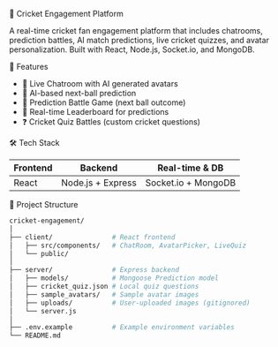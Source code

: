🏏 Cricket Engagement Platform

A real-time cricket fan engagement platform that includes chatrooms, prediction battles, AI match predictions, live cricket quizzes, and avatar personalization. Built with React, Node.js, Socket.io, and MongoDB.


🚀 Features

- 💬 Live Chatroom with AI generated avatars
- 🧠 AI-based next-ball prediction
- 🔮 Prediction Battle Game (next ball outcome)
- 🧾 Real-time Leaderboard for predictions
- ❓ Cricket Quiz Battles (custom cricket questions)



🛠 Tech Stack

| Frontend      | Backend         | Real-time & DB      |
|---------------|------------------|----------------------|
| React         | Node.js + Express | Socket.io + MongoDB  |



📂 Project Structure

```bash
cricket-engagement/
│
├── client/               # React frontend
│   ├── src/components/   # ChatRoom, AvatarPicker, LiveQuiz
│   └── public/
│
├── server/               # Express backend
│   ├── models/           # Mongoose Prediction model
│   ├── cricket_quiz.json # Local quiz questions
│   ├── sample_avatars/   # Sample avatar images
│   ├── uploads/          # User-uploaded images (gitignored)
│   └── server.js
│
├── .env.example          # Example environment variables
└── README.md
